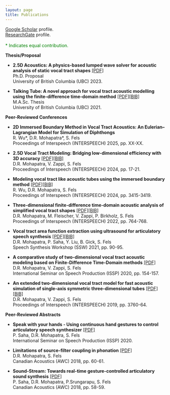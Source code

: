 ```yaml
---
layout: page
title: Publications
---
```


<a href="https://scholar.google.com/citations?user=HzIWE5kAAAAJ" target="_blank">Google Scholar</a> profile.<br />
<a href="https://www.researchgate.net/profile/Debasish-Mohapatra-4" target="_blank">ResearchGate</a> profile.<br /><br />
<span style="color: green;">* Indicates equal contribution.</span>

**Thesis/Proposal**
- **2.5D Acoustics: A physics-based lumped wave solver for acoustic analysis of static vocal tract shapes** [[PDF]](https://www.dropbox.com/scl/fi/7loyrv58t0mxt5c6r1jwu/mohapatra_2023_phd_proposal.pdf?rlkey=0st0zo0apmm6bpxeansbolb0t&dl=0)\
	Ph.D. Proposal <br/>
  	University of British Columbia (UBC) 2023.
  
- **Talking Tube: A novel approach for vocal tract acoustic modelling using the finite-difference time-domain method** [[PDF]](https://open.library.ubc.ca/cIRcle/collections/ubctheses/24/items/1.0396919)[[BIB]](https://debasishray19.github.io/bibtex/master-thesis2021.html)\
	M.A.Sc. Thesis <br/>
  	University of British Columbia (UBC) 2021.  
	
**Peer-Reviewed Conferences**

- **2D Immersed Boundary Method in Vocal Tract Acoustics: An Eulerian–Lagrangian Model for Simulation of Diphthongs**   
	R. Wu\*, D.R. Mohapatra\*, S. Fels<br/>
	Proceedings of Interspeech (INTERSPEECH) 2025, pp. XX-XX.

- **2.5D Vocal Tract Modeling: Bridging low-dimensional efficiency with 3D accuracy** [[PDF]](https://www.isca-archive.org/interspeech_2024/mohapatra24b_interspeech.pdf)[[BIB]](https://debasishray19.github.io/bibtex/interspeech2024a.html)<br/> 
	D.R. Mohapatra, V. Zappi, S. Fels<br/>
	Proceedings of Interspeech (INTERSPEECH) 2024, pp. 17-21.
	
- **Modeling vocal tract like acoustic tubes using the immersed boundary method** [[PDF]](https://www.isca-archive.org/interspeech_2024/wu24o_interspeech.pdf)[[BIB]](https://debasishray19.github.io/bibtex/interspeech2024b.html)  
	R. Wu, D.R. Mohapatra, S. Fels<br/>
	Proceedings of Interspeech (INTERSPEECH) 2024, pp. 3415-3419.

- **Three-dimensional finite-difference time-domain acoustic analysis of simplified vocal tract shapes** [[PDF]](https://www.vocaltractlab.de/publications/mohapatra-2022-interspeech.pdf)[[BIB]](https://debasishray19.github.io/bibtex/interspeech2022.html)<br/>
	D.R. Mohapatra, M. Fleischer, V. Zappi, P. Birkholz, S. Fels<br/>
	Proceedings of Interspeech (INTERSPEECH) 2022, pp. 764-768.
  
- **Vocal tract area function extraction using ultrasound for articulatory speech synthesis** [[PDF]](https://www.isca-speech.org/archive/ssw_2021/mohapatra21_ssw.pdf)[[BIB]](https://debasishray19.github.io/bibtex/ssw2021.html)<br/>
	D.R. Mohapatra, P. Saha, Y. Liu, B. Gick, S. Fels<br/>
	Speech Synthesis Workshop (SSW) 2021, pp. 90-95.  
	
- **A comparative study of two-dimensional vocal tract acoustic modeling based on Finite-Difference Time-Domain methods** [[PDF]](https://www.dropbox.com/scl/fi/cu0vtto0w8pmccevc0v1a/ISSP2020.pdf?rlkey=roy23dtbvwqvsbe45k3ltq8cf&dl=0)  
	D.R. Mohapatra, V. Zappi, S. Fels<br/>
	International Seminar on Speech Production (ISSP) 2020, pp. 154-157.
  
- **An extended two-dimensional vocal tract model for fast acoustic simulation of single-axis symmetric three-dimensional tubes** [[PDF]](https://www.isca-archive.org/interspeech_2019/mohapatra19_interspeech.pdf)[[BIB]](https://debasishray19.github.io/bibtex/interspeech2019.html)<br/>
	D.R. Mohapatra, V. Zappi, S. Fels<br/>
	Proceedings of Interspeech (INTERSPEECH) 2019, pp. 3760-64.
   

**Peer-Reviewed Abstracts**
- **Speak with your hands - Using continuous hand gestures to control articulatory speech synthesizer** [[PDF]](https://arxiv.org/pdf/2102.01640.pdf)  
	P. Saha, D.R. Mohapatra, S. Fels<br/>
	International Seminar on Speech Production (ISSP) 2020.

 - **Limitations of source-filter coupling in phonation** [[PDF]](https://www.dropbox.com/scl/fi/7kt90lwwdnqak928n7mcl/Limitations-of-source-filter-coupling-in-phonation.pdf?rlkey=hwj4db0co823brtz2nrupui58&dl=0)  
	D.R. Mohapatra, S. Fels<br/>
  	Canadian Acoustics (AWC) 2018, pp. 60-61.  

- **Sound-Stream: Towards real-time gesture-controlled articulatory sound synthesis** [[PDF]](https://www.dropbox.com/scl/fi/vlk4krlaqkm8poxyq2jy5/Sound-Stream-Towards-real-time-gesture-controlled-articulatory-sound-synthesis.pdf?rlkey=82o62gvszbqhp98yxe95p168t&dl=0)  
	P. Saha, D.R. Mohapatra, P.Srungarapu, S. Fels<br/>
	Canadian Acoustics (AWC) 2018, pp. 58-59. 

<br/>

